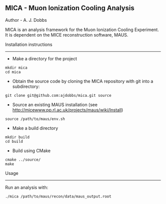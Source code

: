 MICA - Muon Ionization Cooling Analysis
---------------------------------------

Author - A. J. Dobbs

MICA is an analysis framework for the Muon Ionization Cooling Experiment. It is dependent on the
MICE reconstruction software, MAUS.

Installation instructions
*************************

* Make a directory for the project

```
mkdir mica
cd mica
```

* Obtain the source code by cloning the MICA repository with git into a subdirectory:

```
git clone git@github.com:ajdobbs/mica.git source
```

* Source an existing MAUS installation (see http://micewww.pp.rl.ac.uk/projects/maus/wiki/Install)

```
source /path/to/maus/env.sh
```

* Make a build directory

```
mkdir build
cd build
```

* Build using CMake

```
cmake ../source/
make
```

Usage
*****

Run an analysis with:

```
./mica /path/to/maus/recon/data/maus_output.root
```
